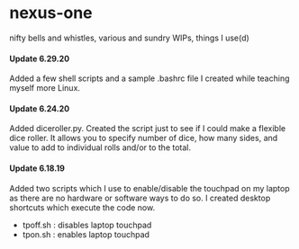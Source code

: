 nexus-one
=========

nifty bells and whistles, various and sundry WIPs, things I use(d)

#### Update 6.29.20
Added a few shell scripts and a sample .bashrc file I created while teaching myself more Linux.

#### Update 6.24.20
Added diceroller.py. Created the script just to see if I could make a flexible dice roller. It allows you to specify number of dice, how many sides, and value to add to individual rolls and/or to the total.

#### Update 6.18.19
Added two scripts which I use to enable/disable the touchpad on my laptop as there are no hardware or software ways to do so. I created desktop shortcuts which execute the code now.

- tpoff.sh : disables laptop touchpad
- tpon.sh : enables laptop touchpad
